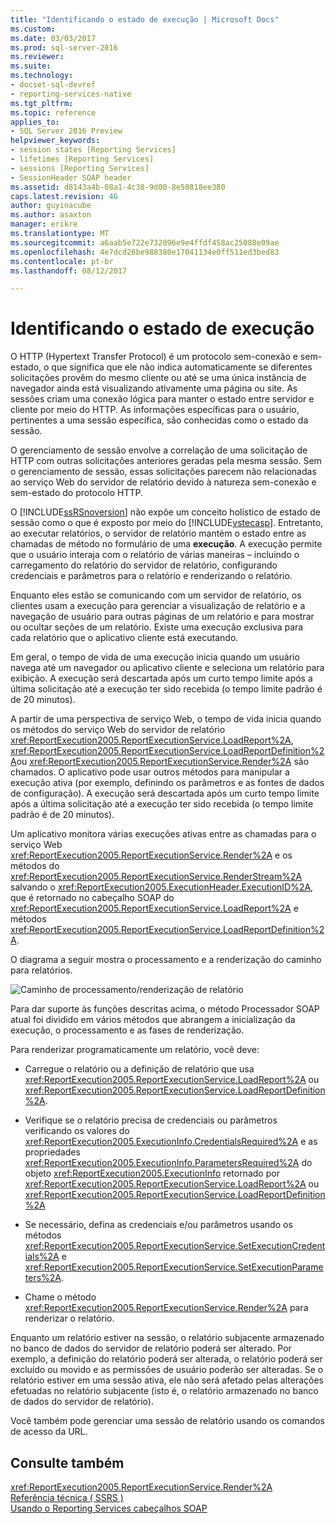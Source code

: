 ```yaml
---
title: "Identificando o estado de execução | Microsoft Docs"
ms.custom: 
ms.date: 03/03/2017
ms.prod: sql-server-2016
ms.reviewer: 
ms.suite: 
ms.technology:
- docset-sql-devref
- reporting-services-native
ms.tgt_pltfrm: 
ms.topic: reference
applies_to:
- SQL Server 2016 Preview
helpviewer_keywords:
- session states [Reporting Services]
- lifetimes [Reporting Services]
- sessions [Reporting Services]
- SessionHeader SOAP header
ms.assetid: d8143a4b-08a1-4c38-9d00-8e50818ee380
caps.latest.revision: 46
author: guyinacube
ms.author: asaxton
manager: erikre
ms.translationtype: MT
ms.sourcegitcommit: a6aab5e722e732096e9e4ffdf458ac25088e09ae
ms.openlocfilehash: 4e7dcd26be988380e17041134e0ff511ed3bed83
ms.contentlocale: pt-br
ms.lasthandoff: 08/12/2017

---
```

# <a name="identifying-execution-state"></a>Identificando o estado de execução
  O HTTP (Hypertext Transfer Protocol) é um protocolo sem-conexão e sem-estado, o que significa que ele não indica automaticamente se diferentes solicitações provêm do mesmo cliente ou até se uma única instância de navegador ainda está visualizando ativamente uma página ou site. As sessões criam uma conexão lógica para manter o estado entre servidor e cliente por meio do HTTP. As informações específicas para o usuário, pertinentes a uma sessão específica, são conhecidas como o estado da sessão.  
  
 O gerenciamento de sessão envolve a correlação de uma solicitação de HTTP com outras solicitações anteriores geradas pela mesma sessão. Sem o gerenciamento de sessão, essas solicitações parecem não relacionadas ao serviço Web do servidor de relatório devido à natureza sem-conexão e sem-estado do protocolo HTTP.  
  
 O [!INCLUDE[ssRSnoversion](../../includes/ssrsnoversion-md.md)] não expõe um conceito holístico de estado de sessão como o que é exposto por meio do [!INCLUDE[vstecasp](../../includes/vstecasp-md.md)]. Entretanto, ao executar relatórios, o servidor de relatório mantém o estado entre as chamadas de método no formulário de uma **execução**. A execução permite que o usuário interaja com o relatório de várias maneiras – incluindo o carregamento do relatório do servidor de relatório, configurando credenciais e parâmetros para o relatório e renderizando o relatório.  
  
 Enquanto eles estão se comunicando com um servidor de relatório, os clientes usam a execução para gerenciar a visualização de relatório e a navegação de usuário para outras páginas de um relatório e para mostrar ou ocultar seções de um relatório. Existe uma execução exclusiva para cada relatório que o aplicativo cliente está executando.  
  
 Em geral, o tempo de vida de uma execução inicia quando um usuário navega até um navegador ou aplicativo cliente e seleciona um relatório para exibição. A execução será descartada após um curto tempo limite após a última solicitação até a execução ter sido recebida (o tempo limite padrão é de 20 minutos).  
  
 A partir de uma perspectiva de serviço Web, o tempo de vida inicia quando os métodos do serviço Web do servidor de relatório <xref:ReportExecution2005.ReportExecutionService.LoadReport%2A>, <xref:ReportExecution2005.ReportExecutionService.LoadReportDefinition%2A>ou <xref:ReportExecution2005.ReportExecutionService.Render%2A> são chamados. O aplicativo pode usar outros métodos para manipular a execução ativa (por exemplo, definindo os parâmetros e as fontes de dados de configuração). A execução será descartada após um curto tempo limite após a última solicitação até a execução ter sido recebida (o tempo limite padrão é de 20 minutos).  
  
 Um aplicativo monitora várias execuções ativas entre as chamadas para o serviço Web <xref:ReportExecution2005.ReportExecutionService.Render%2A> e os métodos do <xref:ReportExecution2005.ReportExecutionService.RenderStream%2A> salvando o <xref:ReportExecution2005.ExecutionHeader.ExecutionID%2A>, que é retornado no cabeçalho SOAP do <xref:ReportExecution2005.ReportExecutionService.LoadReport%2A> e métodos <xref:ReportExecution2005.ReportExecutionService.LoadReportDefinition%2A>.  
  
 O diagrama a seguir mostra o processamento e a renderização do caminho para relatórios.  
  
 ![Caminho de processamento/renderização de relatório](../../reporting-services/report-server-web-service-net-framework-soap-headers/media/rs-render-process-diagram.gif "caminho de processamento/renderização de relatório")  
  
 Para dar suporte às funções descritas acima, o método Processador SOAP atual foi dividido em vários métodos que abrangem a inicialização da execução, o processamento e as fases de renderização.  
  
 Para renderizar programaticamente um relatório, você deve:  
  
-   Carregue o relatório ou a definição de relatório que usa <xref:ReportExecution2005.ReportExecutionService.LoadReport%2A> ou <xref:ReportExecution2005.ReportExecutionService.LoadReportDefinition%2A>.  
  
-   Verifique se o relatório precisa de credenciais ou parâmetros verificando os valores do <xref:ReportExecution2005.ExecutionInfo.CredentialsRequired%2A> e as propriedades <xref:ReportExecution2005.ExecutionInfo.ParametersRequired%2A> do objeto <xref:ReportExecution2005.ExecutionInfo> retornado por <xref:ReportExecution2005.ReportExecutionService.LoadReport%2A> ou <xref:ReportExecution2005.ReportExecutionService.LoadReportDefinition%2A>  
  
-   Se necessário, defina as credenciais e/ou parâmetros usando os métodos <xref:ReportExecution2005.ReportExecutionService.SetExecutionCredentials%2A> e <xref:ReportExecution2005.ReportExecutionService.SetExecutionParameters%2A>.  
  
-   Chame o método <xref:ReportExecution2005.ReportExecutionService.Render%2A> para renderizar o relatório.  
  
 Enquanto um relatório estiver na sessão, o relatório subjacente armazenado no banco de dados do servidor de relatório poderá ser alterado. Por exemplo, a definição do relatório poderá ser alterada, o relatório poderá ser excluído ou movido e as permissões de usuário poderão ser alteradas. Se o relatório estiver em uma sessão ativa, ele não será afetado pelas alterações efetuadas no relatório subjacente (isto é, o relatório armazenado no banco de dados do servidor de relatório).  
  
 Você também pode gerenciar uma sessão de relatório usando os comandos de acesso da URL.  
  
## <a name="see-also"></a>Consulte também  
 <xref:ReportExecution2005.ReportExecutionService.Render%2A>   
 [Referência técnica &#40; SSRS &#41;](../../reporting-services/technical-reference-ssrs.md)   
 [Usando o Reporting Services cabeçalhos SOAP](../../reporting-services/report-server-web-service-net-framework-soap-headers/using-reporting-services-soap-headers.md)  
  
  
